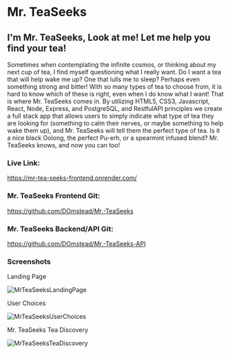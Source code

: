 # Mr. TeaSeeks

## I'm Mr. TeaSeeks, Look at me! Let me help you find your tea!

 Sometimes when contemplating the infinite cosmos, or thinking about my next cup of tea, I find myself questioning what I really want. Do I want a tea that will help wake me up? One that lulls me to sleep? Perhaps even something strong and bitter! With so many types of tea to choose from, it is hard to know which of these is right, even when I do know what I want! That is where Mr. TeaSeeks comes in. By utilizing HTML5, CSS3, Javascript, React, Node, Express, and PostgreSQL, and RestfulAPI principles we create a full stack app that allows users to simply indicate what type of tea they are looking for (something to calm their nerves, or maybe something to help wake them up), and Mr. TeaSeeks will tell them the perfect type of tea. Is it a nice black Oolong, the perfect Pu-erh, or a spearmint infused blend? Mr. TeaSeeks knows, and now you can too! 

### Live Link:
https://mr-tea-seeks-frontend.onrender.com/

### Mr. TeaSeeks Frontend Git:
https://github.com/DOmstead/Mr.-TeaSeeks

### Mr. TeaSeeks Backend/API Git:
https://github.com/DOmstead/Mr.-TeaSeeks-API


 ### Screenshots

Landing Page

 ![MrTeaSeeksLandingPage](https://user-images.githubusercontent.com/49734565/85107289-97fe0400-b1c2-11ea-8e7a-7ede5be08c80.png)


User Choices

![MrTeaSeeksUserChoices](https://user-images.githubusercontent.com/49734565/85107360-b49a3c00-b1c2-11ea-845f-1973046ad2cd.png)


Mr. TeaSeeks Tea Discovery

![MrTeaSeeksTeaDiscovery](https://user-images.githubusercontent.com/49734565/85107437-d09ddd80-b1c2-11ea-879c-ea607a6babfa.png)
